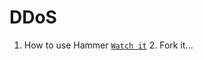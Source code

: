 # DDoS
1. How to use Hammer [`Watch it`](http://www.youtube.com/watch?v=HVbRUhX2EPo)  2. Fork it...
